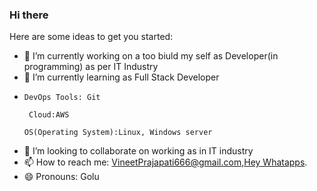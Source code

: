 ### Hi there 




Here are some ideas to get you started:

- 🔭 I’m currently working on a too biuld my self as Developer(in programming) as per IT Industry
- 🌱 I’m currently learning as Full Stack Developer
- 
      DevOps Tools: Git
      
       Cloud:AWS
       
      OS(Operating System):Linux, Windows server
      
- 👯 I’m looking to collaborate on working as in IT industry
- 📫 How to reach me: VineetPrajapati666@gmail.com,[Hey Whatapps](https://wa.me/918482918400).
- 😄 Pronouns: Golu

